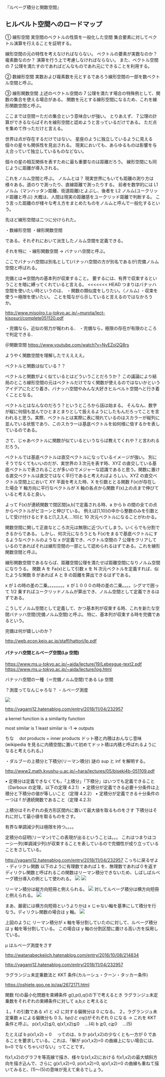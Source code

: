 『ルベーグ積分と関数空間』

## ヒルベルト空間へのロードマップ

① 線形空間
実空間のベクトルの性質を一般化した空間
集合要素に対してベクトル演算を行えることを証明する。

線形空間の元の特性を考えなければならない。
ベクトルの要素が実数なのか？複素数なのか？
演算を行う上で考慮しなければならない。
また、ベクトル空間の 7 公理を満たすのであればどんなものであれ元にできることを利用する。

② 数線形空間
実数および複素数を元とするであろう線形空間の一部を数ベクトル空間と呼ぶ。

③ 線形関数空間
上述のベクトル空間の 7 公理を満たす場合の特殊例として、関数の集合を使える場合がある。
関数を元とする線形空間になるため、これを線形関数空間と呼ぶ。

ここまでは空間＝ただの集合という意味合いが強い。
とりあえず、７公理の計算ができるならばそれを線形空間と認めようと言っているだけである。
ただ点を集めて作っただけと言える。

世界は点が存在するだけではない。
星座のように独立しているように見える個々の星々も関係性を見出される。
現実においても、あらゆるものは影響を与え合っていて独立しているものなどない。

個々の星の相互関係を表すために最も重要なのは距離だろう。
線形空間にも同じように距離が導入される。

これをノルム空間と呼ぶ。
ノルムとは？
現実世界にもいても距離の測り方は様々ある。道のりで測ったり、直線距離で測ったりする。
前者を数学的には L1 ノルム（マンハッタン距離、街道距離)とよぶし、後者を L2 ノルム(ユークリッド距離と呼ぶ)
大概は、人間は現実の距離感をユークリッド距離で判断する。
こう言った距離のが様々な考え方をまとめたものをノルムと呼んで一般化するという。

先ほど線形空間は二つに分けられた。

・数線形空間
・線形関数空間

である。それぞれにおいて派生したノルム空間を定義できる。

それを特に
・線形関数空間 -> バナッハ空間と呼ぶ。

ここでバナッハ空間は別名として(バナッハ空間の方が別名であるが)完備ノルム空間と呼ばれる。

完備とは=>空間内の基本列が収束すること。
要するには、有界で収束するということを暗に縛ってくれていると言える。
<<<<<<< HEAD
つまりはバナッハ空間を使いたい時というのは、
・関数の類似度をしりたい。（ノルム)
・収束を使う＝極限を使いたい。
ことを陰ながら示していると言えるのではなかろうか。

http://www.misojiro.t.u-tokyo.ac.jp/~murota/lect-kisosuri/complete051120.pdf

・完備なら，近似の努力が報われる．
・完備なら，極限の存在が有限のところで判定できる．

＠関数空間
https://www.youtube.com/watch?v=NvEZol2Q8rs

ようやく関数空間を理解したでええええ。

ベクトルと関数は似ている？？

ベクトルと関数がよく似ているとはどういうことだろうか？
この議論により結局のところ線形空間の元はベクトルだけでなく関数が使えるのではないかというアイデアにたどり着き、バナッハ空間やみんな大好きヒルベルト空間へと行き着くこととなる。

ベクトルとはなんなのだろう？というところから話は始まる。
そんなん、数字が縦に何個も並んでひとまとまりとして扱えるようにしたもんだろってことを言われると思う。実際、ベクトルとは実際に表に現れているのはスカラーが縦列に並んでいる状態であり、このスカラーは基底ベクトルを如何様に倍するかを表しているのである。

さて、じゃあベクトルに関数が似ているというならば教えてくれや？と言われるだろう。

ベクトルでは基底ベクトルは直交ベクトルになっているイメージが強い。
別にそうでなくてもいいのだが、実世界の３次元を表す時、XYZ の直交している基底ベクトルで表されることが多いのでメジャーな認識であると思う。関数に置ける直交ベクトルは直交ではなく平行であると考えればよろしい。XYZ の直交ベクトル空間上において XY 平面を考えた時、X を引数ととる関数 F(x)が存在した場合 Y 軸方向に平行なベクトルが X 軸の各点から関数 F(x)上の点まで伸びていると考えると良い。

よって F(x)が連続関数で閉区間[a,b]で定義される時、a から b の間の全ての点からベクトルがビヨーンと伸びている。
例えば[1,10]の中から整数のみを引数として受け付けるとすると[1,2,3,4,....10]と 10 次元ベクトルになることがわかる。

関数空間に関して正直なところ次元は無限に近づいてしまう。いくらでも分割できるからである。
しかし、何次元になろうとも F(x)をまるで基底ベクトルにするようなベクトルのような x が定義でき、ベクトル空間の 7 公理をクリアしているのであればそれは線形空間の一部として認められるはずである。これを線形関数空間と呼ぶ。

線形関数空間であるならば、距離空間公理を満たせば距離空間になりノルム空間になりうる。
関数 A を Fa(x)として引数 x を N 次元ベクトルを定義すれば、似たような関数 B があれば A と B の距離を算出できるはずである。

x が１の時の差の二乗。。。。。。。。x が１０００の時の差の二乗。。。。シグマで囲って 1/2 乗すればユークリッドノルムが算出でき、ノルム空間として定義できるはずである。

こうしてノルム空間として定義して、かつ基本列が収束する時、これを新たな空間バナッハ空間(完備ノルム空間)と呼ぶ。
特に、基本列が収束する時を完備であるという。

完備は何が嬉しいのか？

http://web.econ.keio.ac.jp/staff/hattori/lp.pdf

#### バナッハ空間とルベーグ空間(Lp 空間)

https://www.ms.u-tokyo.ac.jp/~aida/lecture/19/Lebesgue-text2.pdf
https://www.ms.u-tokyo.ac.jp/~aida/lecture/log.html

バナッハ空間の一種（＝完備ノルム空間)である Lp 空間

？測度ってなんじゃろな？
・ルベーグ測度

![](2019-12-02-15-54-49.png)

http://yagami12.hatenablog.com/entry/2018/11/04/232957

a kernel function is a similarity function

most similar is 1
least similar is -1 => outputs

ちな　 dot products = inner products
ドット積と内積はおんなじ意味(wikipedia を見るに内積空間に置いて初めてドット積は内積と呼ばれるようになると考えられる。)

・ダルブーの上積分と下積分(リーマン積分)
謎の sup と inf を解明する。

http://www2.math.kyushu-u.ac.jp/~hara/lectures/05/biseki4b-051109.pdf

• 定積分は定義できなくても，「上積分」「下積分」はいつでも定義できること（Darboux の定理，以下の定理
4.2.1）
• 定積分が定義できる必要十分条件は上積分と下積分の値が等しいこと（定理 4.2.2）
• 定積分が定義できる十分条件の一つは f が連続関数であること（定理 4.2.3）

上積分はそれぞれの長方形区間内に置いて最大値を取るものをさす
下積分はそれに対して最小値を取るものをさす。

有界な単調減少列は極限を持つ。。。。

定積分の証明(リーマン)でこの表現が出るということは。。。
これはつまりはコーシー列(単調減少列)が収束することを表しているので完備性が成り立っていることをさしている。

http://yagami12.hatenablog.com/entry/2018/11/04/232957
こっちに戻るぜよ
・ディリクレ関数
以下のように有理数であれば１を、無理数であれば０を返すディリクレ関数と呼ばれるこの関数はリーマン積分できないため、しばしばルベーグ積分導入の例として使われる。
![](2019-12-02-19-21-31.png)
![](2019-12-02-19-21-03.png)

リーマン積分は縦方向短冊と例えられる。
![](2019-12-02-19-24-35.png)
対してルベーグ積分は横方向短冊と例えられる。
![](2019-12-02-19-25-06.png)

まあ、厳密には横方向短冊というよりかは x じゃない軸を基準にして積分を行なう。ディリクレ関数の場合は y 軸。
![](2019-12-02-19-32-14.png)

上図のように
リーマン積分が x 軸を等分割していたのに対して、ルベーグ積分は y 軸を等分割している。
この場合は y 軸の分割区間に置ける高い方を採用している。

μ はルベーグ測度をさす

http://watanabeckeiich.hatenablog.com/entry/2016/10/08/214834

http://yagami12.hatenablog.com/entry/2018/11/04/232957

ラグランジュ未定乗数法と KKT 条件(カルーシュ・クーン・タッカー条件)

https://oshiete.goo.ne.jp/qa/2672171.html

関数 f()の最小化問題を束縛条件 g(),p(),q()の下で考えるとき
ラグランジュ未定乗数をそれぞれの束縛条件に対して a,b,c と考えると

１。f の引数である x1 と x2 に対する偏微分は 0 になる。
２。ラグランジュ未定乗数 a による偏微分も 0
3。b*p()と c*q()がそれぞれ 0 になる → これを KKT 条件と呼ぶ。
p(x1,x2)≦0, q(x1,x2)≦0 　…(4)
b ≧0, c≧0 　…(5)

たとえば b p(x1,x2) = 0 　ってのは、b か p(x1,x2)の少なくとも一方が 0 であることを要求している。これは、「解が p(x1,x2)=0 の曲線上にない場合には、b=0 でなくちゃいけない」ってことです。

f(x1,x2)のグラフを等高線で描き、様々な(x1,x2)における f(x1,x2)の最大傾斜方向を描き込んで、さらに g(x1,x2)=0, p(x1,x2)=0, q(x1,x2)=0 の曲線も重ねて描いてみると、(1)～(5)の意味が見えて来るでしょう。
